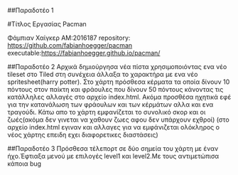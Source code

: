 

##Παραδοτέο 1

#Τίτλος Εργασίας Pacman

Φάμπιαν Χαίγκερ
AM:2016187
repository:  https://github.com/fabianhoegger/pacman
executable:https://fabianhoegger.github.io/pacman/

##Παραδοτέο 2
  Αρχικά δημιούργησα νέα πίστα χρησιμοποιόντας ενα νέο tileset στο Tiled
στη συνέχεια άλλαξα το χαρακτήρα με ενα νέο spritesheet(harry potter).
Στο χάρτη πρόσθεσα κέρματα τα οποία δίνουν 10 πόντους στον παίκτη και φράουλες που δίνουν
50 πόντους κάνοντας τις κατάλληλες αλλαγές στο αρχείο index.html.
Ακόμα προσθέσα ηχητικά εφέ για την κατανάλωση των φράουλων και των κέρμάτων αλλα και ενα τραγούδι.
Κάτω απο το χάρτη εμφανίζεται το συνολικό σκορ και οι ζωές(ακόμα δεν γινεται να χαθουν ζωες αφου δεν υπάρχουν εχθροί)
(στο αρχείο index.html εγιναν και αλλαγες για να εμφάνιζεται ολόκληρος ο νέος χάρτης επειδη εχει διαφορετικες διαστάσεις)

##Παραδοτέο 3
Πρόσθεσα τέλεπορτ σε δύο σημεία του χάρτη με έναν ήχο.Έφτιαξα μενού με επιλογές level1 και level2.Με τους αντιμετώπισα κάποια bug
